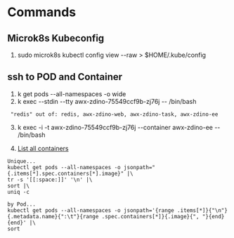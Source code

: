 # Commands

## Microk8s Kubeconfig

1. sudo microk8s kubectl config view --raw > $HOME/.kube/config

## ssh to POD and Container

1. k get pods --all-namespaces -o wide
2. k exec --stdin --tty awx-zdino-75549ccf9b-zj76j -- /bin/bash
```
 "redis" out of: redis, awx-zdino-web, awx-zdino-task, awx-zdino-ee
```
3. k exec -i -t awx-zdino-75549ccf9b-zj76j --container awx-zdino-ee -- /bin/bash

4. [List all containers](https://kubernetes.io/docs/tasks/access-application-cluster/list-all-running-container-images/)
```
Unique...
kubectl get pods --all-namespaces -o jsonpath="{.items[*].spec.containers[*].image}" |\
tr -s '[[:space:]]' '\n' |\
sort |\
uniq -c

by Pod...
kubectl get pods --all-namespaces -o jsonpath='{range .items[*]}{"\n"}{.metadata.name}{":\t"}{range .spec.containers[*]}{.image}{", "}{end}{end}' |\
sort



```
